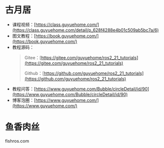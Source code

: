 # 古月居

* 课程视频：[https://class.guyuehome.com/](https://class.guyuehome.com/detail/p_628f4288e4b01c509ab5bc7a/6)
* 图文教程：[https://book.guyuehome.com/](https://book.guyuehome.com/)
* 教程源码：
  > Gitee：[https://gitee.com/guyuehome/ros2_21_tutorials](https://gitee.com/guyuehome/ros2_21_tutorials)
  >
  > Github：[https://github.com/guyuehome/ros2_21_tutorials](https://github.com/guyuehome/ros2_21_tutorials)
  >
* 教程问答：[https://www.guyuehome.com/Bubble/circleDetail/id/90](https://www.guyuehome.com/Bubble/circleDetail/id/90)
* 博客泡圈：[https://www.guyuehome.com/](https://www.guyuehome.com/)

# 鱼香肉丝

fishros.com
